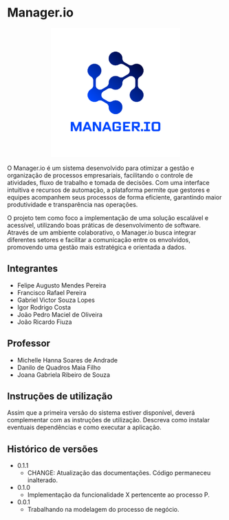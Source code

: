 # Manager.io
<p align="center">
  <img src="docs/images/manager.png" alt="Logo do Manager.io" width="300">
</p>
O Manager.io é um sistema desenvolvido para otimizar a gestão e organização de processos empresariais, facilitando o controle de atividades, fluxo de trabalho e tomada de decisões. Com uma interface intuitiva e recursos de automação, a plataforma permite que gestores e equipes acompanhem seus processos de forma eficiente, garantindo maior produtividade e transparência nas operações.

O projeto tem como foco a implementação de uma solução escalável e acessível, utilizando boas práticas de desenvolvimento de software. Através de um ambiente colaborativo, o Manager.io busca integrar diferentes setores e facilitar a comunicação entre os envolvidos, promovendo uma gestão mais estratégica e orientada a dados.

## Integrantes

* Felipe Augusto Mendes Pereira
* Francisco Rafael Pereira 
* Gabriel Victor Souza Lopes
* Igor Rodrigo Costa
* João Pedro Maciel de Oliveira
* João Ricardo Fiuza

## Professor

* Michelle Hanna Soares de Andrade
* Danilo de Quadros Maia Filho
* Joana Gabriela Ribeiro de Souza

## Instruções de utilização

Assim que a primeira versão do sistema estiver disponível, deverá complementar com as instruções de utilização. Descreva como instalar eventuais dependências e como executar a aplicação.

## Histórico de versões

* 0.1.1
    * CHANGE: Atualização das documentações. Código permaneceu inalterado.
* 0.1.0
    * Implementação da funcionalidade X pertencente ao processo P.
* 0.0.1
    * Trabalhando na modelagem do processo de negócio.

